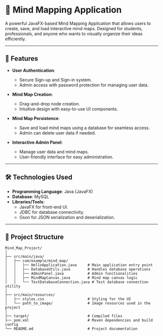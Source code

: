# 🧠 Mind Mapping Application

A powerful JavaFX-based Mind Mapping Application that allows users to create, save, and load interactive mind maps. Designed for students, professionals, and anyone who wants to visually organize their ideas efficiently.

---

## 🚀 Features

- **User Authentication**:
  - Secure Sign-up and Sign-in system.
  - Admin access with password protection for managing user data.

- **Mind Map Creation**:
  - Drag-and-drop node creation.
  - Intuitive design with easy-to-use UI components.

- **Mind Map Persistence**:
  - Save and load mind maps using a database for seamless access.
  - Admin can delete user data if needed.

- **Interactive Admin Panel**:
  - Manage user data and mind maps.
  - User-friendly interface for easy administration.

---

## 🛠️ Technologies Used

- **Programming Language**: Java (JavaFX)
- **Database**: MySQL
- **Libraries/Tools**:
  - JavaFX for front-end UI.
  - JDBC for database connectivity.
  - Gson for JSON serialization and deserialization.

---

## 📂 Project Structure

```
Mind_Map_Project/
│
├── src/main/java/
│   ├── com/example/mind_map/
│   │   ├── HelloApplication.java     # Main application entry point
│   │   ├── DatabaseUtils.java        # Handles database operations
│   │   ├── AdminPanel.java           # Admin functionalities
│   │   ├── MindMapCanvas.java        # Mind map canvas logic
│   │   └── TestDatabaseConnection.java # Test database connection utility
│
├── src/main/resources/
│   ├── styles.css                    # Styling for the UI
│   └── path_to_image/                # Image resources used in the project
│
├── target/                           # Compiled files
├── pom.xml                           # Maven dependencies and build config
└── README.md                         # Project documentation
